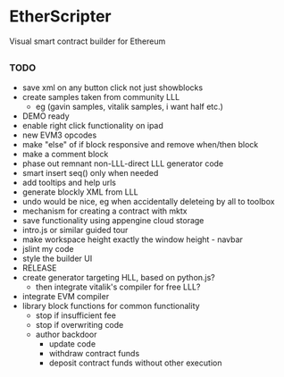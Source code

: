 # EtherScripter
Visual smart contract builder for Ethereum
##

### TODO
* save xml on any button click not just showblocks
* create samples taken from community LLL
  - eg (gavin samples, vitalik samples, i want half etc.)
* DEMO ready
* enable right click functionality on ipad
* new EVM3 opcodes
* make "else" of if block responsive and remove when/then block
* make a comment block
* phase out remnant non-LLL-direct LLL generator code
* smart insert seq() only when needed
* add tooltips and help urls
* generate blockly XML from LLL
* undo would be nice, eg when accidentally deleteing by all to toolbox 
* mechanism for creating a contract with mktx
* save functionality using appengine cloud storage
* intro.js or similar guided tour
* make workspace height exactly the window height - navbar
* jslint my code
* style the builder UI
* RELEASE
* create generator targeting HLL, based on python.js?
  - then integrate vitalik's compiler for free LLL?
* integrate EVM compiler
* library block functions for common functionality
  - stop if insufficient fee
  - stop if overwriting code
  - author backdoor
    * update code
    * withdraw contract funds
    * deposit contract funds without other execution
